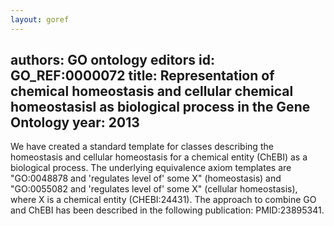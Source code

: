 ```yaml
---
layout: goref
--- 
```

authors: GO ontology editors
id: GO_REF:0000072
title: Representation of chemical homeostasis and cellular chemical homeostasisl as biological process in the Gene Ontology
year: 2013
---

We have created a standard template for classes describing the homeostasis and cellular homeostasis for a chemical entity (ChEBI) as a biological process. The underlying equivalence axiom templates are "GO:0048878 and 'regulates level of' some X" (homeostasis) and "GO:0055082 and 'regulates level of' some X" (cellular homeostasis), where X is a chemical entity (CHEBI:24431). The approach to combine GO and ChEBI has been described in the following publication: PMID:23895341.
